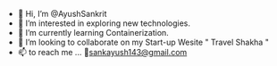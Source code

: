 - 👋 Hi, I’m @AyushSankrit
- 👀 I’m interested in exploring new technologies.
- 🌱 I’m currently learning Containerization.
- 💞️ I’m looking to collaborate on my Start-up Wesite " Travel Shakha "
- 📫 to reach me ... 📧sankayush143@gmail.com

<!---
AyushSankrit/AyushSankrit is a ✨ special ✨ repository because its `README.md` (this file) appears on your GitHub profile.
You can click the Preview link to take a look at your changes.
--->
